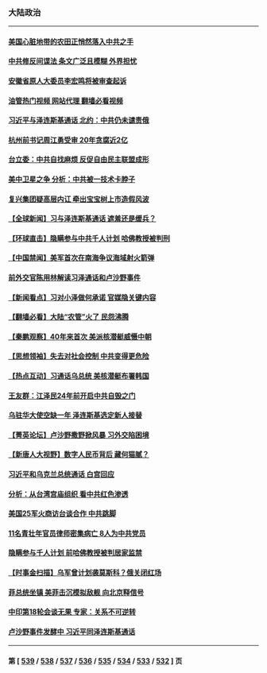 ### 大陆政治
---
#### [美国心脏地带的农田正悄然落入中共之手](../../pages/ncid277/n13982349.md?04280045) 
#### [中共修反间谍法 条文广泛且模糊 外界担忧](../../pages/ncid277/n13982736.md?04280045) 
#### [安徽省原人大委员李宏鸣将被审查起诉](../../pages/ncid277/n13982819.md?04280045) 
#### [油管热门视频 网站代理 翻墙必看视频](http://138.2.39.72:81/youtube.html?epic-marker?04280045)
#### [习近平与泽连斯基通话 北约：中共仍未谴责俄](../../pages/ncid277/n13982801.md?04280045) 
#### [杭州前书记周江勇受审 20年贪腐近2亿](../../pages/ncid277/n13982754.md?04280045) 
#### [台立委：中共自找麻烦 反促自由民主联盟成形](../../pages/ncid277/n13982686.md?04280045) 
#### [美中卫星之争 分析：中共被一技术卡脖子](../../pages/ncid277/n13982523.md?04280045) 
#### [复兴集团疑高层内讧 牵出宝宝树上市造假风波](../../pages/ncid277/n13982614.md?04280045) 
#### [【全球新闻】习与泽连斯基通话 遮羞还是缓兵？](../../pages/ncid277/n13982691.md?04280045) 
#### [【环球直击】隐瞒参与中共千人计划 哈佛教授被判刑](../../pages/ncid277/n13982692.md?04280045) 
#### [【中国禁闻】美军首次在南海争议海域射火箭弹](../../pages/ncid277/n13982693.md?04280045) 
#### [前外交官陈用林解读习泽通话和卢沙野事件](../../pages/ncid277/n13982454.md?04280045) 
#### [【新闻看点】习对小泽做何承诺 官媒隐关键内容](../../pages/ncid277/n13982408.md?04280045) 
#### [【翻墙必看】大陆“农管”火了 民怨沸腾](../../pages/ncid277/n13982491.md?04280045) 
#### [【秦鹏观察】40年来首次 美派核潜艇威慑中朝](../../pages/ncid277/n13982360.md?04280045) 
#### [【思想领袖】失去对社会控制 中共变得更危险](../../pages/ncid277/n13962786.md?04280045) 
#### [【热点互动】习通话乌总统 美核潜艇布署韩国](../../pages/ncid277/n13982401.md?04280045) 
#### [王友群：江泽民24年前开启中共自毁之门](../../pages/ncid277/n13982395.md?04280045) 
#### [乌驻华大使空缺一年 泽连斯基选定新人接替](../../pages/ncid277/n13982338.md?04280045) 
#### [【菁英论坛】卢沙野撒野掀风暴 习外交陷困境](../../pages/ncid277/n13982357.md?04280045) 
#### [【新唐人大视野】数字人民币背后 藏何猫腻？](../../pages/ncid277/n13982287.md?04280045) 
#### [习近平和乌克兰总统通话 白宫回应](../../pages/ncid277/n13982305.md?04280045) 
#### [分析：从台湾宫庙组织 看中共红色渗透](../../pages/ncid277/n13982022.md?04280045) 
#### [美国25军火商访台谈合作 中共跳脚](../../pages/ncid277/n13982272.md?04280045) 
#### [11名青壮年官员律师密集病亡 8人为中共党员](../../pages/ncid277/n13982289.md?04280045) 
#### [隐瞒参与千人计划 前哈佛教授被判居家监禁](../../pages/ncid277/n13982293.md?04280045) 
#### [【时事金扫描】乌军曾计划袭莫斯科？俄关闭红场](../../pages/ncid277/n13982201.md?04280045) 
#### [菲总统坐镇 美菲击沉模拟敌舰 向北京释信号](../../pages/ncid277/n13982257.md?04280045) 
#### [中印第18轮会谈无果 专家：关系不可逆转](../../pages/ncid277/n13981628.md?04280045) 
#### [卢沙野事件发酵中 习近平同泽连斯基通话](../../pages/ncid277/n13982148.md?04280045) 

---
#### 第 [ [539](./539.md?04280045) / [538](./538.md?04280045) / [537](./537.md?04280045) / [536](./536.md?04280045) / [535](./535.md?04280045) / [534](./534.md?04280045) / [533](./533.md?04280045) / [532](./532.md?04280045) ] 页
